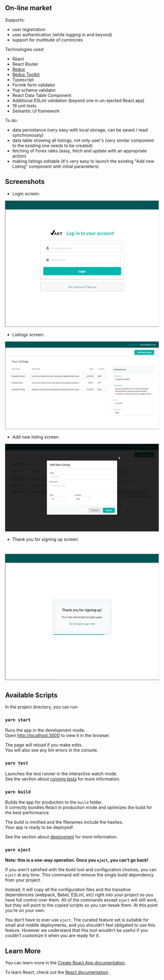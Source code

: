 ## On-line market
Supports:
- user registration
- user authentication (while logging in and beyond)
- support for multitude of currencies

Technologies used:
- React
- React Router
- [Redux](https://redux.js.org/)
- [Redux Toolkit](https://redux-toolkit.js.org/)
- Typescript
- Formik form validator
- Yup schema validator
- React Data Table Component
- Additional ESLint validation (beyond one in un-ejected React app)
- 19 unit tests
- Semantic UI framework

To do:
- data persistance (very easy with local storage, can be saved / read synchronously)
- data table showing all listings, not only user's (very similar component to the existing one needs to be created)
- fetching of Forex rates (easy, fetch and update with an appropriate action)
- making listings editable (it's very easy to launch the existing "Add new Listing" component with initial parameters)

## Screenshots

- Login screen:

![Login screen](./screenshots/login.png)

- Listings screen:

![Listings screen](./screenshots/listings.png)

- Add new listing screen:

![Add new listing screen](./screenshots/newListing.png)

- Thank you for signing up screen:

![Thank you for signing up screen](./screenshots/thankYou.png)
========================================================

## Available Scripts

In the project directory, you can run:

### `yarn start`

Runs the app in the development mode.<br />
Open [http://localhost:3000](http://localhost:3000) to view it in the browser.

The page will reload if you make edits.<br />
You will also see any lint errors in the console.

### `yarn test`

Launches the test runner in the interactive watch mode.<br />
See the section about [running tests](https://facebook.github.io/create-react-app/docs/running-tests) for more information.

### `yarn build`

Builds the app for production to the `build` folder.<br />
It correctly bundles React in production mode and optimizes the build for the best performance.

The build is minified and the filenames include the hashes.<br />
Your app is ready to be deployed!

See the section about [deployment](https://facebook.github.io/create-react-app/docs/deployment) for more information.

### `yarn eject`

**Note: this is a one-way operation. Once you `eject`, you can’t go back!**

If you aren’t satisfied with the build tool and configuration choices, you can `eject` at any time. This command will remove the single build dependency from your project.

Instead, it will copy all the configuration files and the transitive dependencies (webpack, Babel, ESLint, etc) right into your project so you have full control over them. All of the commands except `eject` will still work, but they will point to the copied scripts so you can tweak them. At this point you’re on your own.

You don’t have to ever use `eject`. The curated feature set is suitable for small and middle deployments, and you shouldn’t feel obligated to use this feature. However we understand that this tool wouldn’t be useful if you couldn’t customize it when you are ready for it.

## Learn More

You can learn more in the [Create React App documentation](https://facebook.github.io/create-react-app/docs/getting-started).

To learn React, check out the [React documentation](https://reactjs.org/).
